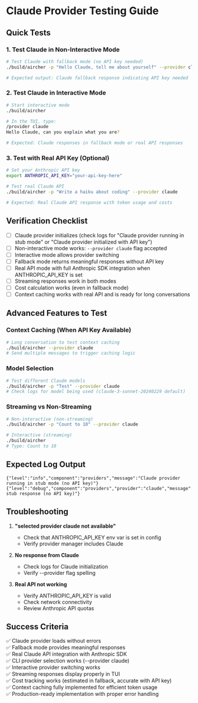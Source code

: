 # Claude Provider Testing Guide

## Quick Tests

### 1. Test Claude in Non-Interactive Mode
```bash
# Test Claude with fallback mode (no API key needed)
./build/aircher -p "Hello Claude, tell me about yourself" --provider claude

# Expected output: Claude fallback response indicating API key needed
```

### 2. Test Claude in Interactive Mode
```bash
# Start interactive mode
./build/aircher

# In the TUI, type:
/provider claude
Hello Claude, can you explain what you are?

# Expected: Claude responses in fallback mode or real API responses
```

### 3. Test with Real API Key (Optional)
```bash
# Set your Anthropic API key
export ANTHROPIC_API_KEY="your-api-key-here"

# Test real Claude API
./build/aircher -p "Write a haiku about coding" --provider claude

# Expected: Real Claude API response with token usage and costs
```

## Verification Checklist

- [ ] Claude provider initializes (check logs for "Claude provider running in stub mode" or "Claude provider initialized with API key")
- [ ] Non-interactive mode works: `--provider claude` flag accepted
- [ ] Interactive mode allows provider switching
- [ ] Fallback mode returns meaningful responses without API key  
- [ ] Real API mode with full Anthropic SDK integration when ANTHROPIC_API_KEY is set
- [ ] Streaming responses work in both modes
- [ ] Cost calculation works (even in fallback mode)
- [ ] Context caching works with real API and is ready for long conversations

## Advanced Features to Test

### Context Caching (When API Key Available)
```bash
# Long conversation to test context caching
./build/aircher --provider claude
# Send multiple messages to trigger caching logic
```

### Model Selection
```bash
# Test different Claude models
./build/aircher -p "Test" --provider claude
# Check logs for model being used (claude-3-sonnet-20240229 default)
```

### Streaming vs Non-Streaming
```bash
# Non-interactive (non-streaming)
./build/aircher -p "Count to 10" --provider claude

# Interactive (streaming)
./build/aircher
# Type: Count to 10
```

## Expected Log Output
```
{"level":"info","component":"providers","message":"Claude provider running in stub mode (no API key)"}
{"level":"debug","component":"providers","provider":"claude","message":"Returning stub response (no API key)"}
```

## Troubleshooting

1. **"selected provider claude not available"** 
   - Check that ANTHROPIC_API_KEY env var is set in config
   - Verify provider manager includes Claude

2. **No response from Claude**
   - Check logs for Claude initialization
   - Verify --provider flag spelling

3. **Real API not working**
   - Verify ANTHROPIC_API_KEY is valid
   - Check network connectivity
   - Review Anthropic API quotas

## Success Criteria

✅ Claude provider loads without errors  
✅ Fallback mode provides meaningful responses  
✅ Real Claude API integration with Anthropic SDK  
✅ CLI provider selection works (--provider claude)  
✅ Interactive provider switching works  
✅ Streaming responses display properly in TUI  
✅ Cost tracking works (estimated in fallback, accurate with API key)  
✅ Context caching fully implemented for efficient token usage  
✅ Production-ready implementation with proper error handling